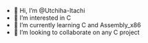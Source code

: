 - 👋 Hi, I’m @Utchiha-Itachi
- 👀 I’m interested in C
- 🌱 I’m currently learning C and Assembly_x86
- 💞️ I’m looking to collaborate on any C project

<!---
Utchiha-Itachi/Utchiha-Itachi is a ✨ special ✨ repository because its `README.md` (this file) appears on your GitHub profile.
You can click the Preview link to take a look at your changes.
--->
